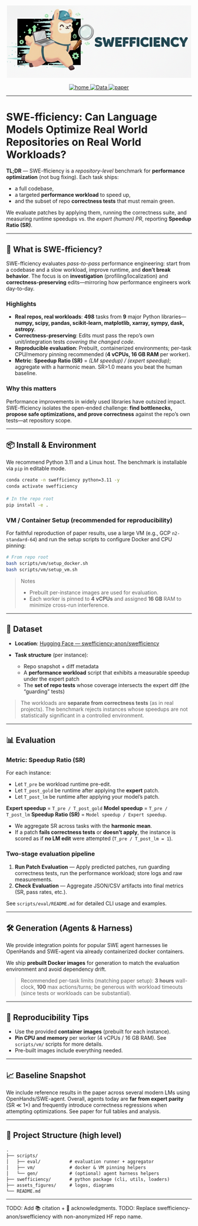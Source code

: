 
<div align="center">
  <img src="assets/logos/swefficiency_banner.png" alt="SWE-fficiency Logo" width="500"/>
</div>


<p align="center">
  <a href="https://swefficiency.com/">
    <img src="https://img.shields.io/badge/project-Home-b31b1b.svg" alt="home">
  </a>
  <a href="https://huggingface.co/datasets/swefficiency-anon/swefficiency">
    <img src="https://img.shields.io/badge/%F0%9F%A4%97%20Hugging%20Face-Data-blue" alt="Data">
  </a>
  <a href="TODO: paper link">
    <img src="https://img.shields.io/badge/ICLR-2026-b31b1b.svg" alt="paper">
  </a>
</p>

---

# SWE-fficiency: Can Language Models Optimize Real World Repositories on Real World Workloads?

**TL;DR** — SWE-fficiency is a *repository-level* benchmark for **performance optimization** (not bug fixing). Each task ships:
- a full codebase,
- a targeted **performance workload** to speed up,
- and the subset of repo **correctness tests** that must remain green.

We evaluate patches by applying them, running the correctness suite, and measuring runtime speedups vs. the *expert (human) PR*, reporting **Speedup Ratio (SR)**.

---

## 🚀 What is SWE-fficiency?

SWE-fficiency evaluates *pass-to-pass* performance engineering: start from a codebase and a slow workload, improve runtime, and **don’t break behavior**. The focus is on **investigation** (profiling/localization) and **correctness-preserving** edits—mirroring how performance engineers work day-to-day.

### Highlights
- **Real repos, real workloads**: **498** tasks from **9** major Python libraries—**numpy, scipy, pandas, scikit-learn, matplotlib, xarray, sympy, dask, astropy**.
- **Correctness-preserving**: Edits must pass the repo’s own unit/integration tests *covering the changed code*.
- **Reproducible evaluation**: Prebuilt, containerized environments; per-task CPU/memory pinning recommended (**4 vCPUs, 16 GB RAM** per worker).
- **Metric**: **Speedup Ratio (SR)** = *(LM speedup) / (expert speedup)*; aggregate with a harmonic mean. SR>1.0 means you beat the human baseline.

### Why this matters
Performance improvements in widely used libraries have outsized impact. SWE-fficiency isolates the open-ended challenge: **find bottlenecks, propose safe optimizations, and prove correctness** against the repo’s own tests—at repository scope.

---

## 📦 Install & Environment

We recommend Python 3.11 and a Linux host. The benchmark is installable via `pip` in editable mode.

```bash
conda create -n swefficiency python=3.11 -y
conda activate swefficiency

# In the repo root
pip install -e .
````

### VM / Container Setup (recommended for reproducibility)

For faithful reproduction of paper results, use a large VM (e.g., GCP `n2-standard-64`) and run the setup scripts to configure Docker and CPU pinning:

```bash
# From repo root
bash scripts/vm/setup_docker.sh
bash scripts/vm/setup_vm.sh
```

> Notes
>
> * Prebuilt per-instance images are used for evaluation.
> * Each worker is pinned to **4 vCPUs** and assigned **16 GB** RAM to minimize cross-run interference.

---

## 🧰 Dataset

* **Location**: [Hugging Face — swefficiency-anon/swefficiency](https://huggingface.co/datasets/swefficiency-anon/swefficiency)
* **Task structure** (per instance):

  * Repo snapshot + diff metadata
  * A **performance workload** script that exhibits a measurable speedup under the expert patch
  * The **set of repo tests** whose coverage intersects the expert diff (the “guarding” tests)

> The workloads are **separate from correctness tests** (as in real projects). The benchmark rejects instances whose speedups are not statistically significant in a controlled environment.

---

## 📊 Evaluation

### Metric: Speedup Ratio (SR)

For each instance:

* Let `T_pre` be workload runtime pre-edit.
* Let `T_post_gold` be runtime after applying the **expert** patch.
* Let `T_post_lm` be runtime after applying your model’s patch.

**Expert speedup** = `T_pre / T_post_gold`
**Model speedup** = `T_pre / T_post_lm`
**Speedup Ratio (SR)** = `Model speedup / Expert speedup`.

* We aggregate SR across tasks with the **harmonic mean**.
* If a patch **fails correctness tests** or **doesn’t apply**, the instance is scored as if **no LM edit** were attempted (`T_pre / T_post_lm = 1`).

### Two-stage evaluation pipeline

1. **Run Patch Evaluation** — Apply predicted patches, run guarding correctness tests, run the performance workload; store logs and raw measurements.
2. **Check Evaluation** — Aggregate JSON/CSV artifacts into final metrics (SR, pass rates, etc.).

See `scripts/eval/README.md` for detailed CLI usage and examples.

---

## 🛠️ Generation (Agents & Harness)

We provide integration points for popular SWE agent harnesses lie OpenHands and SWE-agent via already containerized docker containers.

We ship **prebuilt Docker images** for generation to match the evaluation environment and avoid dependency drift.

> Recommended per-task limits (matching paper setup): **3 hours** wall-clock, **100** max actions/turns; be generous with workload timeouts (since tests or workloads can be substantial).

---

## 🔬 Reproducibility Tips

* Use the provided **container images** (prebuilt for each instance).
* **Pin CPU and memory** per worker (4 vCPUs / 16 GB RAM). See `scripts/vm/` scripts for more details.
* Pre-built images include everything needed.

---

## 📈 Baseline Snapshot

We include reference results in the paper across several modern LMs using OpenHands/SWE-agent. Overall, agents today are **far from expert parity** (SR ≪ 1×) and frequently introduce correctness regressions when attempting optimizations. See paper for full tables and analysis.

---

## 🧭 Project Structure (high level)

```
.
├── scripts/
│   ├── eval/           # evaluation runner + aggregator
│   ├── vm/             # docker & VM pinning helpers
│   └── gen/            # (optional) agent harness helpers
├── swefficiency/       # python package (cli, utils, loaders)
├── assets_figures/     # logos, diagrams
└── README.md
```

---

TODO: Add 📚 citation + 🤝 acknowledgments.
TODO: Replace swefficiency-anon/swefficiency with non-anonymized HF repo name.
